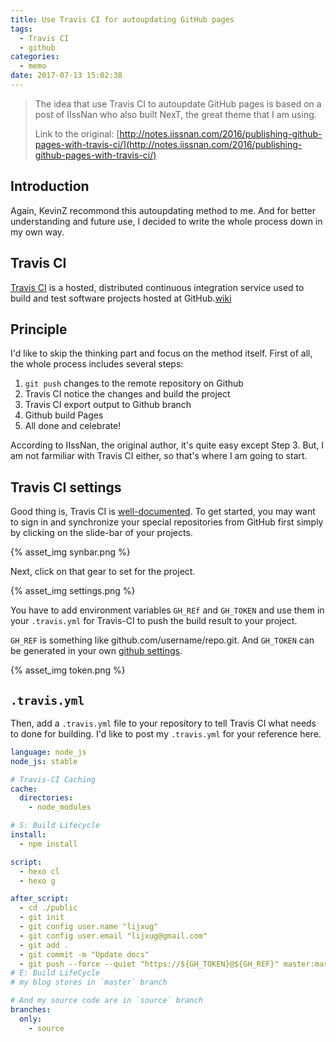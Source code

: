 ```yaml
---
title: Use Travis CI for autoupdating GitHub pages
tags:
  - Travis CI
  - github
categories:
  - memo
date: 2017-07-13 15:02:38
---
```



>The idea that use Travis CI to autoupdate GitHub pages is based on a post of IIssNan who also built NexT, the great theme that I am using. 
>
>Link to the original: [http://notes.iissnan.com/2016/publishing-github-pages-with-travis-ci/](http://notes.iissnan.com/2016/publishing-github-pages-with-travis-ci/)

## Introduction
Again, KevinZ recommond this autoupdating method to me. And for better understanding and future use, I decided to write the whole process down in my own way.
<!-- more -->
## Travis CI
[Travis CI](https://travis-ci.org) is a hosted, distributed continuous integration service used to build and test software projects hosted at GitHub.[wiki](https://en.wikipedia.org/wiki/Travis_CI)

## Principle
I'd like to skip the thinking part and focus on the method itself.
First of all, the whole process includes several steps:

1. `git push` changes to the remote repository on Github
2. Travis CI notice the changes and build the project
3. Travis CI export output to Github branch
4. Github build Pages
5. All done and celebrate!

According to IIssNan, the original author, it's quite easy except Step 3.
But, I am not farmiliar with Travis CI either, so that's where I am going to start.

## Travis CI settings

Good thing is, Travis CI is [well-documented](https://docs.travis-ci.com/user/getting-started "Getting started"). To get started, you may want to sign in and synchronize your special repositories from GitHub first simply by clicking on the slide-bar of your projects.

{% asset_img synbar.png %}

Next, click on that gear to set for the project. 

{% asset_img settings.png %}

You have to add environment variables `GH_REf` and `GH_TOKEN` and use them in your `.travis.yml` for Travis-CI to push the build result to your project. 

`GH_REF` is something like github.com/username/repo.git.
And `GH_TOKEN` can be generated in your own [github settings](https://github.com/settings/tokens). 

{% asset_img token.png %}

## `.travis.yml`

Then, add a `.travis.yml` file to your repository to tell Travis CI what needs to done for building. I'd like to post my `.travis.yml` for your reference here.

```yaml
language: node_js
node_js: stable

# Travis-CI Caching
cache:
  directories:
    - node_modules

# S: Build Lifecycle
install:
  - npm install

script:
  - hexo cl
  - hexo g

after_script:
  - cd ./public
  - git init
  - git config user.name "lijxug"
  - git config user.email "lijxug@gmail.com"
  - git add .
  - git commit -m "Update docs"
  - git push --force --quiet "https://${GH_TOKEN}@${GH_REF}" master:master
# E: Build LifeCycle
# my blog stores in `master` branch

# And my source code are in `source` branch
branches:
  only:
    - source 
```